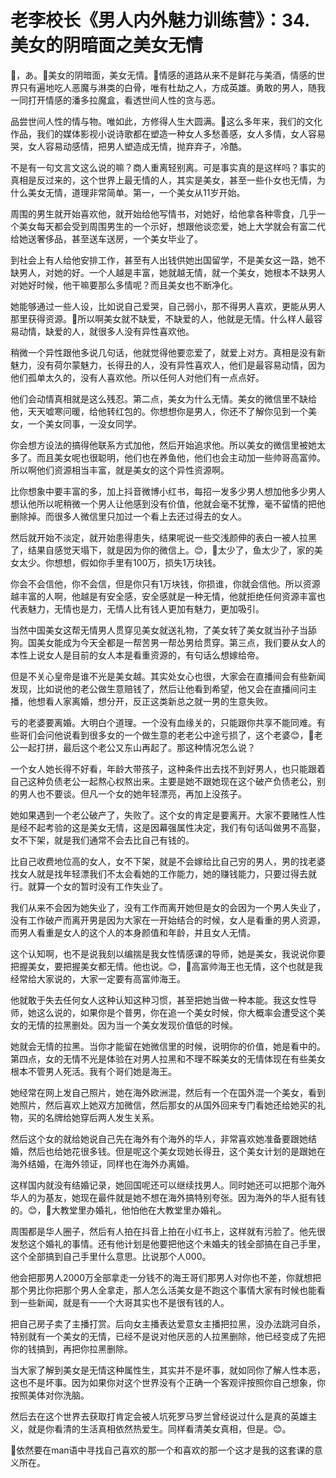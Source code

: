 # 老李校长《男人内外魅力训练营》：34.美女的阴暗面之美女无情

🎼，あ。🎼美女的阴暗面，美女无情。🎼情感的道路从来不是鲜花与美酒，情感的世界只有遍地吃人恶魔与淋类的白骨，唯有杜劫之人，方成英雄。勇敢的男人，随我一同打开情感的潘多拉魔盒，看透世间人性的贪与恶。

品尝世间人性的情与物。唯如此，方修得人生大圆满。🎼这么多年来，我们的文化作品，我们的媒体影视小说诗歌都在塑造一种女人多愁善感，女人多情，女人容易哭，女人容易动感情，把男人塑造成无情，抛弃弃子，冷酷。

不是有一句文言文这么说的嘛？商人重离轻别离。可是事实真的是这样吗？事实的真相是反过来的，这个世界上最无情的人，其实是美女，甚至一些仆女也无情，为什么美女无情，道理非常简单。第一，一个美女从11岁开始。

周围的男生就开始喜欢他，就开始给他写情书，对她好，给他拿各种零食，几乎一个美女每天都会受到周围男生的一个示好，想跟他谈恋爱，她上大学就会有富二代给她送奢侈品，甚至送车送房，一个美女毕业了。

到社会上有人给他安排工作，甚至有人出钱供她出国留学，不是美女这一路，她不缺男人，对她的好。一个人越是丰富，她就越无情，就一个美女，她根本不缺男人对她好时候，他干嘛要那么多情呢？而且美女也不断净化。

她能够通过一些人设，比如说自己爱哭，自己弱小，那不得男人喜欢，更能从男人那里获得资源。🎼所以啊美女就不缺爱，不缺爱的人，他就是无情。什么样人最容易动情，缺爱的人，就很多人没有异性喜欢他。

稍微一个异性跟他多说几句话，他就觉得他要恋爱了，就爱上对方。真相是没有新魅力，没有荷尔蒙魅力，长得丑的人，没有异性喜欢人，他们是最容易动情，因为他们孤单太久的，没有人喜欢他。所以任何人对他们有一点点好。

他们会动情真相就是这么残忍。第二点，美女为什么无情。美女的微信里不缺给他，天天嘘寒问暖，给他转红包的。你想想你是男人，你还不了解你见到一个美女，一个美女同事，一没女同学。

你会想方设法的搞得他联系方式加他，然后开始追求他。所以美女的微信里被她太多了。而且美女呢也很聪明，他们也在养鱼他，他们也会主动加一些帅哥高富帅。所以啊他们资源相当丰富，就是美女的这个异性资源啊。

比你想象中要丰富的多，加上抖音微博小红书，每招一发多少男人想加他多少男人想认他所以呢稍微一个男人让他感到没有价值，他就会毫不犹豫，毫不留情的把他删除掉。而很多人微信里只加过一个看上去还过得去的女人。

然后就开始不淡定，就开始患得患失，结果呢说一些交浅颜伸的表白一被人拉黑了，结果自感觉天塌下，就是因为你的微信上。😊，🎼太少了，鱼太少了，家的美女太少。你想想，假如你手里有100万，损失1万块钱。

你会不会信他，你不会信，但是你只有1万块钱，你损谁，你就会信他。所以资源越丰富的人啊，他越是有安全感，安全感就是一种无情，他就拒绝任何资源丰富也代表魅力，无情也是力，无情人比有钱人更加有魅力，更加吸引。

当然中国美女这帮无情男人贯穿见美女就送礼物，了美女转了美女就当孙子当舔狗。国美女能成为今天全都是一帮苦男一帮怂男给贯穿。第三点，我们要从女人的本性上说女人是目前的女人本是看重资源的，有句话么想嫁给帝。

但是不关心皇帝是谁不光是美女越。其实处女心也很，大家会在直播间会有些新闻发现，比如说他的老公做生意赔钱了，然后让他看到希望，他又会在直播间问主播，他想看人家离婚，想分开，反正这类新总之就一男的生意失败。

亏的老婆要离婚。大明白个道理。一个没有血缘关的，只能跟你共享不能同难。有些哥们会问他说看到很多女的一个做生意的老老公中途亏损了，这个老婆😊，🎼老公一起打拼，最后这个老公又东山再起了。那这种情况怎么说？

一个女人她长得不好看，年龄大带孩子，这种条件出去找不到好男人，也只能跟着自己这种负债老公一起熬心权熬出来。主要是她不跟她现在这个破产负债老公，别的男人也不要谈。但凡一个女的她年轻漂亮，再加上没孩子。

她如果遇到一个老公破产了，失败了。这个女的肯定是要离开。大家不要赌性人性是经不起考验的这是美女无情，这是因幕强属性决定，我们有句话叫做男不高娶，女不下架，就是我们通常不会去比自己有钱的。

比自己收费地位高的女人，女不下架，就是不会嫁给比自己穷的男人，男的找老婆找女人就是找年轻漂我们不太会看她的工作能力，她的赚钱能力，只要过得去就行。就算一个女的暂时没有工作失业了。

我们从来不会因为她失业了，没有工作而离开她但是女的会因为一个男人失业了，没有工作破产而离开男是因为大家在一开始结合的时候，女人是看重的男人资源，而男人看重是女人的这个人的本身颜值和年龄，并且女人无情。

这个认知啊，也不是说我刻以编揣是我女性情感课的导师，她是美女，我说说你要把握美女，要把握美女都无情。他也说。😊，🎼高富帅海王也无情，这个也就是我经常给大家说的，大家一定要有高富帅海王。

他就敢于失去任何女人这种认知这种习惯，甚至把她当做一种本能。我这女性导师，她这么说的，如果你是个普男，你在追一个美女时候，你大概率会遭受这个美女的无情的拉黑删处。因为当一个美女发现价值低的时候。

她就会无情的拉黑。当你才能留在她微信里的时候，说明你的价值，她是看中的。第四点，女的无情不光是体验在对男人拉黑和不理不睬美女的无情体现在有些美女根本不管男人死活。我有个哥们她是海王。

她经常在网上发自己照片，她在海外欧洲混，然后有一个在国外混一个美女，看到她照片，然后喜欢上她双方加微信，然后那女的从国外回来专门看她还给她买的礼物，买的名牌给她穿后两人发生关系。

然后这个女的就给她说自己先在海外有个海外的华人，非常喜欢她准备要跟她结婚，然后也给她花很多钱。但是呢这个美女现她长得丑，这个美女计划的是跟她在海外结婚，在海外领证，同样也在海外办离婚。

这样国内就没有结婚记录，她回国呢还可以继续找男人。同时她还可以把那个海外华人的为基友，她现在最件就是她不想在海外搞特别夸张。因为海外的华人挺有钱的。😊，🎼大教堂里办婚礼，他怕他在大教堂里办婚礼。

周围都是华人圈子，然后有人拍在抖音上拍在小红书上，这样就有污脸了。他先很发愁这个婚礼的事情。还有他计划是他要把他这个未婚夫的钱全部搞在自己手里，这个全部搞到自己手里什么意思。比说那个人000。

他会把那男人2000万全部拿走一分钱不的海王哥们那男人对你也不差，你就想把那个男比你把那个男人全拿走，那人怎么活美女是不跑这个事情大家有时候也能看到一些新闻，就是有一一个大哥其实也不是很有钱的人。

把自己房子卖了主播打赏。后向女主播表达爱意女主播把拉黑，没办法跳河自杀，特别就有一个美女的无情，已经不是说对他厌恶的人拉黑删除，他已经变成了先把你的钱搞到，再把你拉黑删除。

当大家了解到美女是无情这种属性生，其实并不是坏事，就如同你了解人性本恶，这也不是坏事。因为如果你对这个世界没有个正确一个客观评按照你自己想象，你按照美体对你洗脑。

然后去在这个世界去获取打肯定会被人坑死罗马罗兰曾经说过什么是真的英雄主义，就是你看清的生活真相依然热爱生。同样看清美女真相，但是。😊。

🎼依然要在man语中寻找自己喜欢的那一个和喜欢的那一个这才是我的这套课的意义所在。